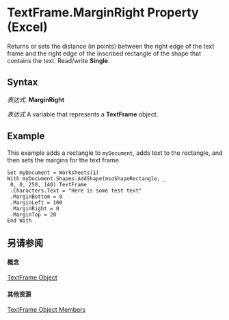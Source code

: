
# TextFrame.MarginRight Property (Excel)

Returns or sets the distance (in points) between the right edge of the text frame and the right edge of the inscribed rectangle of the shape that contains the text. Read/write  **Single**.


## Syntax

 _表达式_. **MarginRight**

 _表达式_ A variable that represents a **TextFrame** object.


## Example

This example adds a rectangle to  `myDocument`, adds text to the rectangle, and then sets the margins for the text frame.


```
Set myDocument = Worksheets(1) 
With myDocument.Shapes.AddShape(msoShapeRectangle, _ 
 0, 0, 250, 140).TextFrame 
 .Characters.Text = "Here is some test text" 
 .MarginBottom = 0 
 .MarginLeft = 100 
 .MarginRight = 0 
 .MarginTop = 20 
End With
```


## 另请参阅


#### 概念


[TextFrame Object](4a6d2201-84b8-d83a-cc13-703da047815e.md)
#### 其他资源


[TextFrame Object Members](http://msdn.microsoft.com/library/299ac22a-bf3d-11ca-90e8-a05d52a760d4%28Office.15%29.aspx)